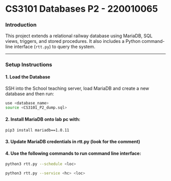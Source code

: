 # CS3101 Databases P2 - 220010065 #
### Introduction ###
This project extends a relational railway database using 
MariaDB, SQL views, triggers, and stored procedures. It 
also includes a Python command-line interface (`rtt.py`) 
to query the system.

---

### Setup Instructions ###

#### 1. Load the Database ####

SSH into the School teaching server, load MariaDB and create
a new database and then run:
```bash
use <database_name>
source <CS3101_P2_dump.sql>
```

#### 2. Install MariaDB onto lab pc with: ####
```bash
pip3 install mariadb==1.0.11
```

#### 3. Update MariaDB credentials in rtt.py (look for the comment) ####

#### 4. Use the following commands to run command line interface: ####
```bash
python3 rtt.py --schedule <loc>
```
```bash
python3 rtt.py --service <hc> <loc>
```